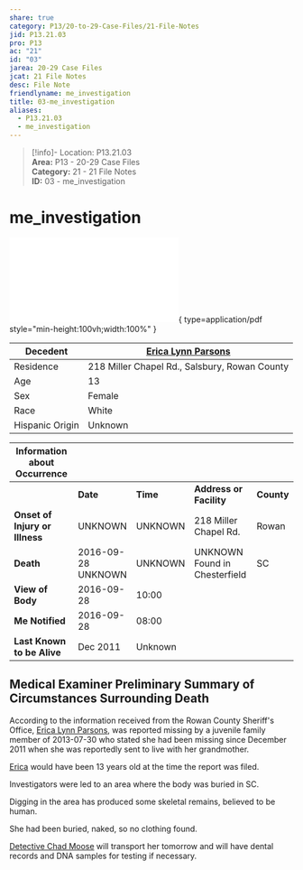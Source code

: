 ```yaml
---  
share: true  
category: P13/20-to-29-Case-Files/21-File-Notes  
jid: P13.21.03  
pro: P13  
ac: "21"  
id: "03"  
jarea: 20-29 Case Files  
jcat: 21 File Notes  
desc: File Note  
friendlyname: me_investigation  
title: 03-me_investigation  
aliases:  
  - P13.21.03  
  - me_investigation  
---  
```

  
>[!info]- Location: P13.21.03  
>**Area:** P13 - 20-29 Case Files  
>**Category:** 21 - 21 File Notes  
>**ID:** 03 - me_investigation  
  
# me_investigation  
  
![me_investigation](../22-PDFs/me_investigation.pdf){ type=application/pdf style="min-height:100vh;width:100%" }  
  
| Decedent | [Erica Lynn Parsons](../../70-to-79-People/71-Victims/01-Erica-Lynn-Parsons.md) |  
| ---- | ---- |  
| Residence | 218 Miller Chapel Rd., Salsbury, Rowan County |  
| Age | 13 |  
| Sex | Female |  
| Race | White |  
| Hispanic Origin | Unknown |  
  
| Information about Occurrence |  |  |  |  |  
| ---- | ---- | ---- | ---- | ---- |  
|  | **Date** | **Time** | **Address or Facility** | **County** |  
| **Onset of Injury or Illness** | UNKNOWN | UNKNOWN | 218 Miller Chapel Rd. | Rowan |  
| **Death** | 2016-09-28<br>UNKNOWN | UNKNOWN | UNKNOWN<br>Found in Chesterfield | SC |  
| **View of Body** | 2016-09-28 | 10:00 |  |  |  
| **Me Notified** | 2016-09-28 | 08:00 |  |  |  
| **Last Known to be Alive** | Dec 2011 | Unknown |  |  |  
  
## Medical Examiner Preliminary Summary of Circumstances Surrounding Death  
  
According to the information received from the Rowan County Sheriff's Office, [Erica Lynn Parsons](../../70-to-79-People/71-Victims/01-Erica-Lynn-Parsons.md), was reported missing by a juvenile family member of 2013-07-30 who stated she had been missing since December 2011 when she was reportedly sent to live with her grandmother.  
  
[Erica](../../70-to-79-People/71-Victims/01-Erica-Lynn-Parsons.md) would have been 13 years old at the time the report was filed.  
  
Investigators were led to an area where the body was buried in SC.  
  
Digging in the area has produced some skeletal remains, believed to be human.  
  
She had been buried, naked, so no clothing found.  
  
[Detective Chad Moose](../../70-to-79-People/75-Police-and-Detectives/01-Detective-Chad-Moose.md) will transport her tomorrow and will have dental records and DNA samples for testing if necessary.